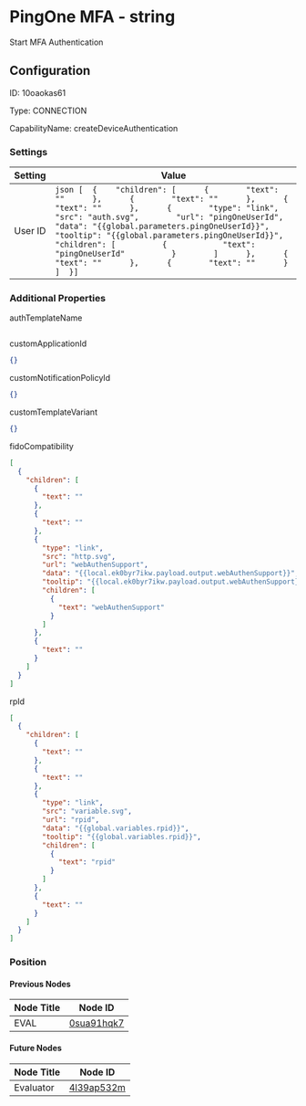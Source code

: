 # PingOne MFA - string 
Start MFA Authentication
## Configuration
ID:  10oaokas61

Type: CONNECTION 

CapabilityName: createDeviceAuthentication

### Settings
| Setting | Value  |
| :------------------------ | ---------------------------------------- |
| User ID |```json [  {    "children": [      {        "text": ""      },      {        "text": ""      },      {        "text": ""      },      {        "type": "link",        "src": "auth.svg",        "url": "pingOneUserId",        "data": "{{global.parameters.pingOneUserId}}",        "tooltip": "{{global.parameters.pingOneUserId}}",        "children": [          {            "text": "pingOneUserId"          }        ]      },      {        "text": ""      },      {        "text": ""      }    ]  }] ```| 






### Additional Properties
authTemplateName
```
```


customApplicationId
```json 
{}
```


customNotificationPolicyId
```json 
{}
```


customTemplateVariant
```json 
{}
```


fidoCompatibility
```json 
[
  {
    "children": [
      {
        "text": ""
      },
      {
        "text": ""
      },
      {
        "type": "link",
        "src": "http.svg",
        "url": "webAuthenSupport",
        "data": "{{local.ek0byr7ikw.payload.output.webAuthenSupport}}",
        "tooltip": "{{local.ek0byr7ikw.payload.output.webAuthenSupport}}",
        "children": [
          {
            "text": "webAuthenSupport"
          }
        ]
      },
      {
        "text": ""
      }
    ]
  }
]
```


rpId
```json 
[
  {
    "children": [
      {
        "text": ""
      },
      {
        "text": ""
      },
      {
        "type": "link",
        "src": "variable.svg",
        "url": "rpid",
        "data": "{{global.variables.rpid}}",
        "tooltip": "{{global.variables.rpid}}",
        "children": [
          {
            "text": "rpid"
          }
        ]
      },
      {
        "text": ""
      }
    ]
  }
]
```





### Position

#### Previous Nodes
| Node Title | Node ID |
| :------------- | ------------ |
| EVAL | [0sua91hqk7](./0sua91hqk7.md) | 
 
 #### Future Nodes
| Node Title | Node ID |
| :------------- | ------------ |
| Evaluator |[4l39ap532m](./4l39ap532m.md) | 